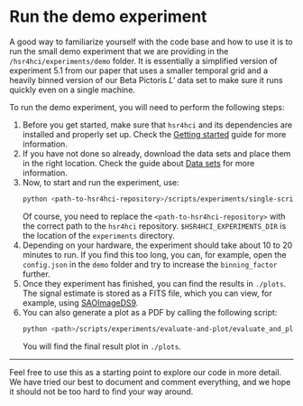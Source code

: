 # Run the demo experiment

A good way to familiarize yourself with the code base and how to use it is to run the small demo experiment that we are providing in the `/hsr4hci/experiments/demo` folder.
It is essentially a simplified version of experiment 5.1 from our paper that uses a smaller temporal grid and a heavily binned version of our Beta Pictoris *L'* data set to make sure it runs quickly even on a single machine.

To run the demo experiment, you will need to perform the following steps:

1. Before you get started, make sure that `hsr4hci` and its dependencies are installed and properly set up.
   Check the [Getting started](../general/getting-started) guide for more information. 
2. If you have not done so already, download the data sets and place them in the right location.
   Check the guide about [Data sets](../general/datasets) for more information.
3. Now, to start and run the experiment, use:
   ```bash
   python <path-to-hsr4hci-repository>/scripts/experiments/single-script/01_run_pipeline.py --experiment-dir $HSR4HCI_EXPERIMENTS_DIR/demo 
   ```
   Of course, you need to replace the `<path-to-hsr4hci-repository>` with the correct path to the `hsr4hci` repository.
   `$HSR4HCI_EXPERIMENTS_DIR` is the location of the `experiments` directory.
4. Depending on your hardware, the experiment should take about 10 to 20 minutes to run.
   If you find this too long, you can, for example, open the `config.json` in the `demo` folder and try to increase the `binning_factor` further.
5. Once they experiment has finished, you can find the results in `./plots`.
   The signal estimate is stored as a FITS file, which you can view, for example, using [SAOImageDS9](https://sites.google.com/cfa.harvard.edu/saoimageds9).
6. You can also generate a plot as a PDF by calling the following script:
   ```bash
   python <path>/scripts/experiments/evaluate-and-plot/evaluate_and_plot_signal_estimate.py --experiment-dir ./experiments/demo
   ```
   You will find the final result plot in `./plots`.

---

Feel free to use this as a starting point to explore our code in more detail. 
We have tried our best to document and comment everything, and we hope it should not be too hard to find your way around.